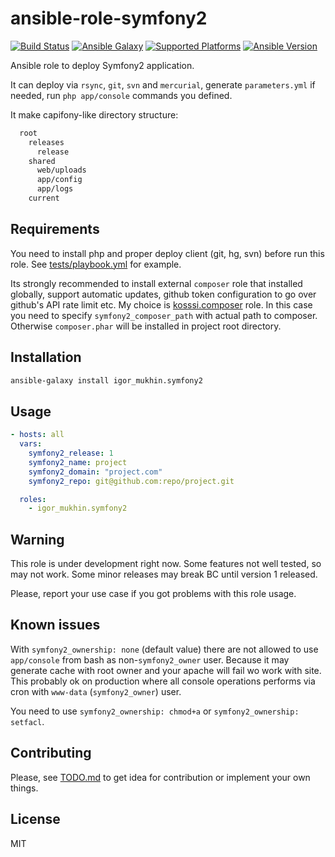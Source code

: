 # ansible-role-symfony2

[![Build Status](https://travis-ci.org/ansible-roles/ansible-role-symfony2.svg?branch=master)](https://travis-ci.org/ansible-roles/ansible-role-symfony2)
[![Ansible Galaxy](http://img.shields.io/badge/ansible--galaxy-igor__mukhin.symfony2-blue.svg?style=flat)](https://galaxy.ansible.com/list#/roles/3073)
[![Supported Platforms](http://img.shields.io/badge/platforms-ubuntu-orange.svg?style=flat)](#)
[![Ansible Version](http://img.shields.io/badge/ansible%20version-1.5.3+-lightgray.svg?style=flat)](#)

Ansible role to deploy Symfony2 application.

It can deploy via `rsync`, `git`, `svn` and `mercurial`, generate `parameters.yml` if needed, run `php app/console` commands you defined.

It make capifony-like directory structure:

```bash
  root
    releases
      release
    shared
      web/uploads
      app/config
      app/logs
    current
```

Requirements
------------

You need to install php and proper deploy client (git, hg, svn) before run this role. See [tests/playbook.yml](tests/playbook.yml) for example.

Its strongly recommended to install external `composer` role that installed globally, support automatic updates, github token configuration to go over github's API rate limit etc. My choice is [kosssi.composer](https://galaxy.ansible.com/list#/roles/1119) role. In this case you need to specify `symfony2_composer_path` with actual path to composer. Otherwise `composer.phar` will be installed in project root directory.

Installation
------------

```bash
ansible-galaxy install igor_mukhin.symfony2
```

Usage
-----

```yml
- hosts: all
  vars:
    symfony2_release: 1
    symfony2_name: project
    symfony2_domain: "project.com"
    symfony2_repo: git@github.com:repo/project.git

  roles:
    - igor_mukhin.symfony2
```

Warning
-------

This role is under development right now. Some features not well tested, so may not work. Some minor releases may break BC until version 1 released.

Please, report your use case if you got problems with this role usage.

Known issues
------------

With `symfony2_ownership: none` (default value) there are not allowed to use `app/console` from bash as non-`symfony2_owner` user. Because it may generate cache with root owner and your apache will fail wo work with site. This probably ok on production where all console operations performs via cron with `www-data` (`symfony2_owner`) user.

You need to use `symfony2_ownership: chmod+a` or `symfony2_ownership: setfacl`.

Contributing
------------

Please, see [TODO.md](TODO.md) to get idea for contribution or implement your own things.

License
-------

MIT
